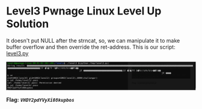 # Level3 Pwnage Linux Level Up Solution


It doesn't put NULL after the strncat, so, we can manipulate it to make buffer overflow and then override the ret-address.
This is our script: [level3.py](./scripts/level3/level3.py)


![image](./images/level3.png)

**Flag:** ***`VHDY2pdYVyXi08kupbos`***
